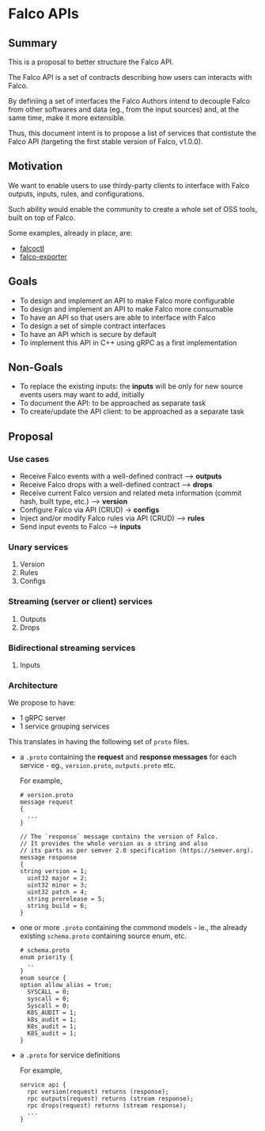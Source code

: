# Falco APIs

## Summary

This is a proposal to better structure the Falco API.

The Falco API is a set of contracts describing how users can interacts with Falco.

By definiing a set of interfaces the Falco Authors intend to decouple Falco from other softwares and data (eg., from the input sources) and, at the same time, make it more extensible.

Thus, this document intent is to propose a list of services that contistute the Falco API (targeting the first stable version of Falco, v1.0.0).

## Motivation

We want to enable users to use thirdy-party clients to interface with Falco outputs, inputs, rules, and configurations.

Such ability would enable the community to create a whole set of OSS tools, built on top of Falco.

Some examples, already in place, are:

- [falcoctl](https://github.com/falcosecurity/falcoctl)
- [falco-exporter](https://github.com/falcosecurity/falco-exporter)

## Goals

- To design and implement an API to make Falco more configurable
- To design and implement an API to make Falco more consumable
- To have an API so that users are able to interface with Falco
- To design a set of simple contract interfaces
- To have an API which is secure by default
- To implement this API in C++ using gRPC as a first implementation

## Non-Goals

- To replace the existing inputs: the **inputs** will be only for new source events users may want to add, initially
- To document the API: to be approached as separate task
- To create/update the API client: to be approached as a separate task

## Proposal

### Use cases

- Receive Falco events with a well-defined contract --> **outputs**
- Receive Falco drops with a well-defined contract --> **drops**
- Receive current Falco version and related meta information (commit hash, built type, etc.) --> **version**
- Configure Falco via API (CRUD) -> **configs**
- Inject and/or modify Falco rules via API (CRUD) --> **rules**
- Send input events to Falco --> **inputs**

### Unary services

1. Version
2. Rules
3. Configs

### Streaming (server or client) services

1. Outputs
2. Drops

### Bidirectional streaming services

1. Inputs

### Architecture

We propose to have:
- 1 gRPC server
- 1 service grouping services

This translates in having the following set of `proto` files.

- a `.proto` containing the **request** and **response messages** for each service - eg., `version.proto`, `outputs.proto` etc.

    For example,
    ```proto3
    # version.proto
    message request
    {
      ...
    }

    // The `response` message contains the version of Falco.
    // It provides the whole version as a string and also
    // its parts as per semver 2.0 specification (https://semver.org).
    message response
    {
    string version = 1;
      uint32 major = 2;
      uint32 minor = 3;
      uint32 patch = 4;
      string prerelease = 5;
      string build = 6;
    }
    ```

- one or more `.proto` containing the commond models - ie., the already existing `schema.proto` containing source enum, etc.

    ```proto3
    # schema.proto
    enum priority {
      ..
    }
    enum source {
    option allow_alias = true;
      SYSCALL = 0;
      syscall = 0;
      Syscall = 0;
      K8S_AUDIT = 1;
      k8s_audit = 1;
      K8s_audit = 1;
      K8S_audit = 1;
    }
    ```

- a `.proto` for service definitions

    For example,
    ```proto3
    service api {
      rpc version(request) returns (response);
      rpc outputs(request) returns (stream response);
      rpc drops(request) returns (stream response);
      ...
    }
    ```

